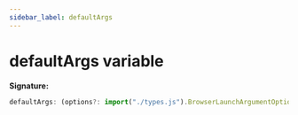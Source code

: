 ```yaml
---
sidebar_label: defaultArgs
---
```

# defaultArgs variable

**Signature:**

```typescript
defaultArgs: (options?: import("./types.js").BrowserLaunchArgumentOptions) => string[]
```
